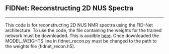 FIDNet: Reconstructing 2D NUS Spectra
------------
------------
This code is for reconstructing 2D NUS NMR spectra using the FID-Net architecture.
To use the code, the file containing the weights for the trained network must be
downloaded. This is availble [here](https://www.dropbox.com/s/6qfaoae7n96mfuj/fidnet_recon.h5?dl=0).
Once downloaded the MODEL_WEIGHTS line in fidnet_recon.py must be changed to the
path to the weights file (fidnet_recon.h5). 
